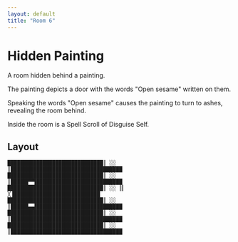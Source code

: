 ```yaml
---
layout: default
title: "Room 6"
---
```


# Hidden Painting

A room hidden behind a painting.

The painting depicts a door with the words "Open sesame" written on them.

Speaking the words "Open sesame" causes the painting to turn to ashes, revealing the room behind.

Inside the room is a Spell Scroll of Disguise Self.

## Layout

```
██████████████████████████████║ ░░ ║███████████████████████████████████
██████████████████████████████║ ░░ ║█████▛▀▜███████████████████████████
██████████████████████████████║ ░░ ║▎     ╳▐███████████████████████████
██████████████████████████████║ ░░ ║█████▙▄▟███████████████████████████
██████████████████████████████║ ░░ ║███████████████████████████████████
██████████████████████████████║ ░░ ║███████████████████████████████████
```